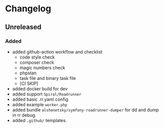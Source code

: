 # Changelog

## Unreleased

### Added
- added github-action workflow and checklist
  - code style check
  - composer check
  - magic numbers check
  - phpstan
  - task file and binary task file
  - [CI SKIP]
- added docker build for dev
- added support `Spiral/Roadrunner`
- added basic .rr.yaml config
- added example `worker.php`
- added bundle `alshenetsky/symfony-roadrunner-dumper` for dd and dump in rr debug.    
- added `.github/` templates.
